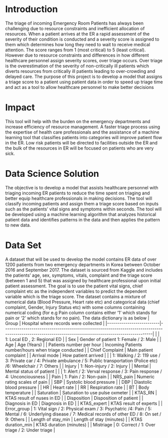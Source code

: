 # Introduction

The triage of incoming Emergency Room Patients has always been challenging due to resource constraints and inefficient allocation of resources. When a patient arrives at the ER a rapid assessment of the severity of their condition is conducted and a severity score is assigned to them which determines how long they need to wait to receive medical attention. The score ranges from 1 (most critical) to 5 (least critical). However due to resource constraints and differences in how different healthcare personnel assign severity scores, over triage occurs. Over triage is the overestimation of the severity of non-critically ill patients which diverts resources from critically ill patients leading to over-crowding and delayed care. The purpose of this project is to develop a model that assigns a triage score to a patient using patient data in order to speed up triage time and act as a tool to allow healthcare personnel to make better decisions


# Impact 
This tool will help with the burden on the emergency departments and increase efficiency of resource
management. A faster triage process using the expertise of health care professionals and the assistance of a
machine learning tool that classifies patients into categories will improve patient flow in the ER. Low risk patients
will be directed to facilities outside the ER and the bulk of the resources in ER will be focused on patients who are
very sick.


# Data Science Solution
The objective is to develop a model that assists healthcare personnel with triaging incoming ER patients to reduce
the time spent on triaging and better equip healthcare professionals in making decisions. The tool will classify incoming patients and assign them a triage score based on inputs such as the patients’ vital signs and symptoms within seconds. The tool will be developed using a machine learning algorithm that analyzes historical patient data and identifies patterns in the data and then applies the pattern to new data.

# Data Set 
A dataset that will be used to develop the model contains ER data of over 1200 patients from two emergency
departments in Korea between October 2016 and September 2017. The dataset is sourced from Kaggle and includes the patients’ age, sex, symptoms, vitals, complaint and the triage score (between 1 and 5) that was assigned by healthcare professional upon initial patient assessment. The goal is to use the patient vital signs, chief complaint etc as the independent variables to predict the dependent variable which is the triage score. The dataset contains a mixture of numerical data (Blood Pressure, Heart rate etc) and categorical data (chief complaint, Gender, Injury Status etc) with some columns containing numerical coding (for e.g Pain column contains either ‘1’ which stands for pain or ‘2’ which stands for no pain). The data dictionary is as below
| Group                    | Hospital where records were collected                                                                                                                  |
|--------------------------|--------------------------------------------------------------------------------------------------------------------------------------------------------|
|                          | 1: Local ED , 2: Regional ED                                                                                                                           |
| Sex                      | Gender of patient 1: Female / 2: Male                                                                                                                  |
| Age                      | Age (Years)                                                                                                                                            |
| Patients number per hour | Incoming Patients number/hours when triage conducted                                                                                                   |
| Chief Complaint          | Main patient complaint                                                                                                                                 |
| Arrival mode             | How patient arrived                                                                                                                                    |
|                          | 1: Walking / 2: 119 use / 3: Private car / 4: Private ambulance / 5: Public transportation (Police etc) /6: Wheelchair / 7: Others                     |
| Injury                   | 1: Non-injury / 2: Injury                                                                                                                              |
| Mental                   | Mental status of patient                                                                                                                               |
|                          | 1: Alert / 2: Verval response / 3: Pain response / 4: Unconciousness                                                                                   |
| Pain                     | 1: Pain / 2: Non-pain                                                                                                                                  |
| NRS_pain                 | Numeric rating scales of pain                                                                                                                          |
| SBP                      | Systolic blood pressure                                                                                                                                |
| DBP                      | Diastolic blood pressure                                                                                                                               |
| HR                       | Heart rate                                                                                                                                             |
| RR                       | Respiration rate                                                                                                                                       |
| BT                       | Body temperature                                                                                                                                       |
| Saturation               | Saturation to use pulse oxmeter                                                                                                                        |
| KTAS_RN                  | KTAS result of nuses in ED                                                                                                                             |
| Disposition              | Disposition of patient                                                                                                                                 |
| Diagnosis in ED          | Diagnosis in ED                                                                                                                                        |
| KTAS_expert              | KTAS result of experts                                                                                                                                 |
| Error_group              | 1: Vital sign / 2: Physical exam / 3: Psychatric /4: Pain / 5: Mental / 6: Underlying disease / 7: Medical records of other ED / 8: On set / 9: Others |
| Length of stay_min       | Length of stay (minutes)                                                                                                                               |
| KTAS duration_min        | KTAS duration (minutes)                                                                                                                                |
| Mistriage                | 0: Correct / 1: Over triage / 2: Under triage                                                                                                          |


